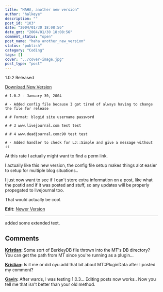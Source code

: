```yaml
---
title: "HAHA, another new version"
author: "halkeye"
description: ""
post_id: "103"
date: "2004/01/30 18:08:56"
date_gmt: "2004/01/30 18:08:56"
comment_status: "open"
post_name: "haha_another_new_version"
status: "publish"
category: "Coding"
tags: []
cover: "../cover-image.jpg"
post_type: "post"
---
```


1.0.2 Released

[Download New Version](https://files.halkeye.net/MTLJPost.tgz)

```
# 1.0.2 - January 30, 2004  

# - Added config file because I got tired of always having to change the file for release  

# # Format: blogid site username password  

# # 3 www.livejournal.com test test  

# # 4 www.deadjournal.com:90 test test  

# - Added handler to check for LJ::Simple and give a message without it  

```

At this rate I actually might want to find a perm link.  

I actually like this new version, the config file setup makes things alot easier to setup for multiple blog situations..

I just now want to see if I can't store extra information on a post, like what the postid and if it was posted and stuff, so any updates will be properly propegated to livejournal too.

That would actually be cool.

**Edit:** [Newer Version](http://www.kodekoan.com/project/MTLJPost)

--------------

added some extended text.

## Comments

**[Kristian](#63 "2004-01-30 18:31:34"):** Some sort of BerkleyDB file thrown into the MT's DB directory? You can get the path from MT since you're running as a plugin...

**[Kristian](#64 "2004-01-30 20:27:03"):** Is it me or did oyu add that bit about MT::PluginData after I posted my comment?

**[Gavin](#65 "2004-01-30 21:21:18"):** After wards, I was testing 1.0.3... Editing posts now works.. Now you tell me that isn't better than your old method.

